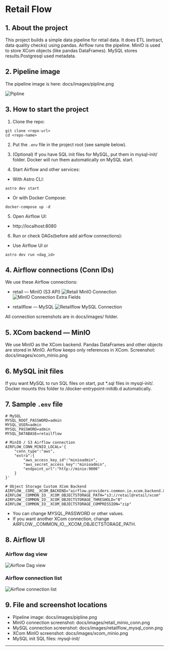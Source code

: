 
# Retail Flow

## 1. About the project
This project builds a simple data pipeline for retail data.
It does ETL (extract, data quality checks) using pandas.
Airflow runs the pipeline. MinIO is used to store XCom objects (like pandas DataFrames).
MySQL stores results.Postgresql used metadata.

## 2. Pipeline image
The pipeline image is here:
docs/images/pipline.png

![Pipline](docs/images/pipline.png)

## 3. How to start the project

1. Clone the repo:
```
git clone <repo-url>
cd <repo-name>
```

2. Put the `.env` file in the project root (see sample below).

3. (Optional) If you have SQL init files for MySQL, put them in mysql-init/ folder.
Docker will run them automatically on MySQL start.

4. Start Airflow and other services:

- With Astro CLI:
```
astro dev start
```

- Or with Docker Compose:
```
docker-compose up -d
```

5. Open Airflow UI:
- http://localhost:8080

6. Run or check DAGs(before add airflow connections):
- Use Airflow UI or
```
astro dev run <dag_id>
```

## 4. Airflow connections (Conn IDs)

We use these Airflow connections:

- retail — MinIO (S3 API)
![Retail MinIO Connection](docs/images/retail_minio_conn.png)
![MinIO Connection Extra Fields](docs/images/minio-extra-fields.png)


- retailflow — MySQL
![Retailflow MySQL Connection](docs/images/retailflow_mysql_conn.png)

All connection screenshots are in docs/images/ folder.

## 5. XCom backend — MinIO

We use MinIO as the XCom backend.
Pandas DataFrames and other objects are stored in MinIO.
Airflow keeps only references in XCom.
Screenshot: docs/images/xcom_minio.png

## 6. MySQL init files

If you want MySQL to run SQL files on start, put *.sql files in mysql-init/.
Docker mounts this folder to /docker-entrypoint-initdb.d automatically.

## 7. Sample `.env` file

```
# MySQL
MYSQL_ROOT_PASSWORD=admin
MYSQL_USER=admin
MYSQL_PASSWORD=admin
MYSQL_DATABASE=retailflow

# MinIO / S3 Airflow connection
AIRFLOW_CONN_MINIO_LOCAL='{
    "conn_type":"aws",
    "extra":{
        "aws_access_key_id":"minioadmin",
        "aws_secret_access_key":"minioadmin",
        "endpoint_url":"http://minio:9000"
    }
}'

# Object Storage Custom XCom Backend
AIRFLOW__CORE__XCOM_BACKEND="airflow.providers.common.io.xcom.backend.XComObjectStorageBackend"
AIRFLOW__COMMON_IO__XCOM_OBJECTSTORAGE_PATH="s3://retail@retail/xcom"
AIRFLOW__COMMON_IO__XCOM_OBJECTSTORAGE_THRESHOLD="0"
AIRFLOW__COMMON_IO__XCOM_OBJECTSTORAGE_COMPRESSION="zip"
```

- You can change MYSQL_PASSWORD or other values.
- If you want another XCom connection, change AIRFLOW__COMMON_IO__XCOM_OBJECTSTORAGE_PATH.


## 8. Airflow UI

### Airflow dag view
![Airflow Dag view](docs/images/dagview.png)

### Airflow connection list
![Airflow connection list](docs/images/airflow_conn_list.png)

## 9. File and screenshot locations

- Pipeline image: docs/images/pipline.png
- MinIO connection screenshot: docs/images/retail_minio_conn.png
- MySQL connection screenshot: docs/images/retailflow_mysql_conn.png
- XCom MinIO screenshot: docs/images/xcom_minio.png
- MySQL init SQL files: mysql-init/

---
